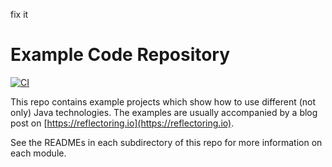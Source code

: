 fix it 


# Example Code Repository

[![CI](https://github.com/thombergs/code-examples/workflows/CI/badge.svg)](https://github.com/thombergs/code-examples/actions?query=workflow%3ACI)

This repo contains example projects which show how to use different (not only) Java technologies.
The examples are usually accompanied by a blog post on [https://reflectoring.io](https://reflectoring.io).

See the READMEs in each subdirectory of this repo for more information on each module.